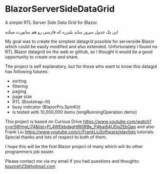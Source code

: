 # BlazorServerSideDataGrid
A simple RTL Server Side Data Grid for Blazor.

این یک جدول سرور ساید بلیزره که فارسی رو هم ساپورت میکنه

My goal was to create the simplest datagrid possible for serverside Blazor which could be easily modified and also extended.
Unfortunately I found no RTL Blazor datagrid on the web or github, so I thought it would be a good opportunity to create one and share.

The project is self explanatory, but for those who want to know this datagid has following futures:
- sorting
- filtering
- paging
- page size
- RTL (Bootstrap-rtl)
- busy indicator (BlazorPro.SpinKit)
- is tested with 10,000,000 items (longRunningOperation demo)

This project is based on
Curious Drive
https://www.youtube.com/watch?v=xr56fmgLl74&list=PL4WEkbdagHIR0RBe_P4bai64UDqZEbQap
and also
Frank Liu
https://www.youtube.com/c/FrankLiuSoftware/playlists
tutorials. Special thanks and lots of respect to both of them.

I hope this will be the first Blazor project of many which will do other programmers job easier.

Please contact me via my email if you had questions and thoughts:
kourosh23@hotmail.com
